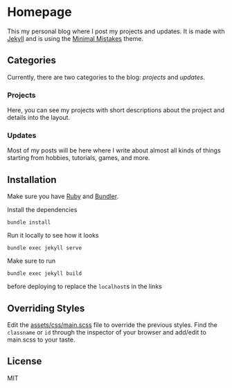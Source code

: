 # Homepage

This my personal blog where I post my projects and updates.
It is made with [Jekyll](https://jekyllrb.com/) and is using the [Minimal Mistakes](https://mmistakes.github.io/minimal-mistakes/) theme.

## Categories
Currently, there are two categories to the blog: *projects* and *updates*.

### Projects
Here, you can see my projects with short descriptions about the project and details into the layout.

### Updates
Most of my posts will be here where I write about almost all kinds of things starting from hobbies, tutorials, games, and more.

## Installation
Make sure you have [Ruby](https://www.ruby-lang.org/en/) and [Bundler](https://bundler.io/).

Install the dependencies
```
bundle install
```
Run it locally to see how it looks
```
bundle exec jekyll serve
```
Make sure to run
```
bundle exec jekyll build
```
before deploying to replace the `localhost`s in the links

## Overriding Styles
Edit the [assets/css/main.scss](https://github.com/thinkty/homepage/blob/master/assets/css/main.scss) file to override the previous styles.
Find the `classname` or `id` through the inspector of your browser and add/edit to main.scss to your taste.

## License
MIT
